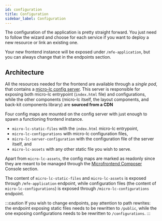 ```yaml
---
id: configuration
title: Configuration
sidebar_label: Configuration
---
```


<!--
WARNING: this file was automatically generated by Mia-Platform Doc Aggregator.
DO NOT MODIFY IT BY HAND.
Instead, modify the source file and run the aggregator to regenerate this file.
-->

The configuration of the application is pretty straight forward. You just need to follow the wizard and choose for each service if you want to deploy a new resource or link an existing one.

Your new frontend instance will be exposed under `/mfe-application`, but you can always change that in the endpoints section.

## Architecture

All the resources needed for the frontend are available through a _single pod_, that contains a [micro-lc config server](https://micro-lc.io/add-ons/backend/middleware). This server is responsible for exposing both micro-lc entrypoint (`index.html` file) and configurations, while the other components (micro-lc itself, the layout components, and back-kit components library) are **sourced from a CDN**

Four config maps are mounted on the config server with just enough to spawn a functioning frontend instance.

- `micro-lc-static-files` with the `index.html` micro-lc entrypoint,
- `micro-lc-configurations` with micro-lc configuration files,
- `micro-lc-server-configuration` with the configuration file of the server itself, and
- `micro-lc-assets` with any other static file you wish to serve.

Apart from `micro-lc-assets`, the config maps are marked as readonly since they are meant to be managed through the [Microfrontend Composer](/microfrontend-composer/composer/structure) Console section.

The content of `micro-lc-static-files` and `micro-lc-assets` is exposed through `/mfe-application` endpoint, while configuration files (the content of `micro-lc-configurations`) is exposed through `/micro-lc-configurations` endpoint.

:::caution
If you wish to change endpoints, pay attention to path rewrites: the endpoint exposing static files needs to be rewritten to `/public`, while the one exposing configurations needs to be rewritten to `/configurations`.
:::
